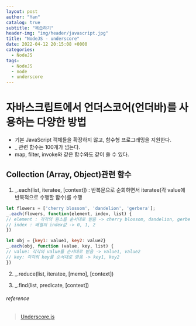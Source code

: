 ```yaml
---
layout: post
author: "Yan"
catalog: true
subtitle: "복습하기"
header-img: "img/header/javascript.jpg"
title: "NodeJS - underscore"
date: 2022-04-12 20:15:08 +0000
categories:
  - NodeJS
tags:
  - NodeJS
  - node
  - underscore
---
```


# 자바스크립트에서 언더스코어(언더바)를 사용하는 다양한 방법

- 기본 JavaScript 객체들을 확장하지 않고, 함수형 프로그래밍을 지원한다.
- _ 관련 함수는 100개가 넘는다.
- map, filter, invoke와 같은 함수와도 같이 쓸 수 있다.

## Collection (Array, Object)관련 함수

1. _.each(list, iteratee, [context]) : 반복문으로 순회하면서 iteratee(각 value에 반복적으로 수행할 함수)를 수행

```javascript
let flowers = ['cherry blossom', 'dandelion', 'gerbera'];
_.each(flowers, function(element, index, list) {
// element : 각각의 원소를 순서대로 받음 -> cherry blossom, dandelion, gerbera
// index : 배열의 index값 -> 0, 1, 2
})

let obj = {key1: value1, key2: value2}
_.each(obj, function (value, key, list) {
// value: 각각의 value를 순서대로 받음 -> value1, value2
// key: 각각의 key를 순서대로 받음 -> key1, key2
})
```

2. _.reduce(list, iteratee, [memo], [context])

3. _.find(list, predicate, [context])

###### reference
> [ Underscore.js ](https://underscorejs.org/#)